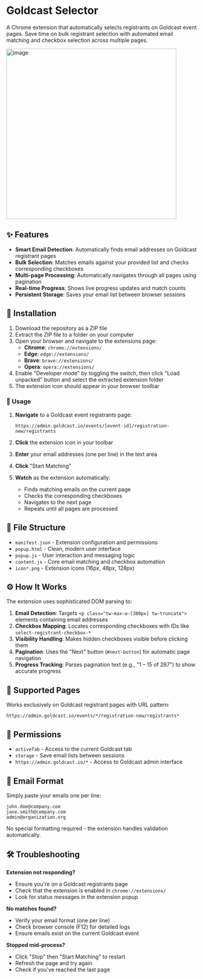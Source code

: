 # Goldcast Selector

A Chrome extension that automatically selects registrants on Goldcast event pages. Save time on bulk registrant selection with automated email matching and checkbox selection across multiple pages.

<img width="450" alt="image" src="https://github.com/user-attachments/assets/c425afbc-0f9a-4ae3-a43b-1051520ee092" />

## ✨ Features

- **Smart Email Detection**: Automatically finds email addresses on Goldcast registrant pages
- **Bulk Selection**: Matches emails against your provided list and checks corresponding checkboxes
- **Multi-page Processing**: Automatically navigates through all pages using pagination
- **Real-time Progress**: Shows live progress updates and match counts
- **Persistent Storage**: Saves your email list between browser sessions

## 💾 Installation

1. Download the repository as a ZIP file
2. Extract the ZIP file to a folder on your computer
3. Open your browser and navigate to the extensions page:
     - **Chrome**: `chrome://extensions/`
     - **Edge**: `edge://extensions/`
     - **Brave**: `brave://extensions/`
     - **Opera**: `opera://extensions/`
4. Enable "Developer mode" by toggling the switch, then click "Load unpacked" button and select the extracted extension folder
5. The extension icon should appear in your browser toolbar

### 🚀 Usage
1. **Navigate** to a Goldcast event registrants page:
   ```
   https://admin.goldcast.io/events/[event-id]/registration-new/registrants
   ```

2. **Click** the extension icon in your toolbar

3. **Enter** your email addresses (one per line) in the text area

4. **Click** "Start Matching"

5. **Watch** as the extension automatically:
   - Finds matching emails on the current page
   - Checks the corresponding checkboxes
   - Navigates to the next page
   - Repeats until all pages are processed

## 📁 File Structure

- `manifest.json` - Extension configuration and permissions
- `popup.html` - Clean, modern user interface
- `popup.js` - User interaction and messaging logic
- `content.js` - Core email matching and checkbox automation
- `icon*.png` - Extension icons (16px, 48px, 128px)

## ⚙️ How It Works

The extension uses sophisticated DOM parsing to:

1. **Email Detection**: Targets `<p class="tw-max-w-[300px] tw-truncate">` elements containing email addresses
2. **Checkbox Mapping**: Locates corresponding checkboxes with IDs like `select-registrant-checkbox-*`
3. **Visibility Handling**: Makes hidden checkboxes visible before clicking them
4. **Pagination**: Uses the "Next" button (`#next-button`) for automatic page navigation
5. **Progress Tracking**: Parses pagination text (e.g., "1 – 15 of 287") to show accurate progress

## 🎯 Supported Pages

Works exclusively on Goldcast registrant pages with URL pattern:
```
https://admin.goldcast.io/events/*/registration-new/registrants*
```

## 🔐 Permissions

- `activeTab` - Access to the current Goldcast tab
- `storage` - Save email lists between sessions
- `https://admin.goldcast.io/*` - Access to Goldcast admin interface

## 📧 Email Format

Simply paste your emails one per line:
```
john.doe@company.com
jane.smith@company.com
admin@organization.org
```

No special formatting required - the extension handles validation automatically.

## 🛠️ Troubleshooting

**Extension not responding?**
- Ensure you're on a Goldcast registrants page
- Check that the extension is enabled in `chrome://extensions/`
- Look for status messages in the extension popup

**No matches found?**
- Verify your email format (one per line)
- Check browser console (F12) for detailed logs
- Ensure emails exist on the current Goldcast event

**Stopped mid-process?**
- Click "Stop" then "Start Matching" to restart
- Refresh the page and try again
- Check if you've reached the last page
